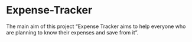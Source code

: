 # Expense-Tracker
The main aim of this project “Expense Tracker aims to help everyone who are planning to know their expenses and save from it”.
